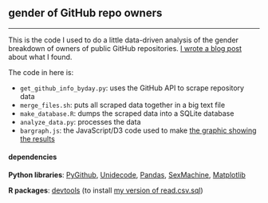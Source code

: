 ## gender of GitHub repo owners
-------------

This is the code I used to do a little data-driven analysis of the gender breakdown of owners of public GitHub repositories. [I wrote a blog post]() about what I found.

The code in here is:
* `get_github_info_byday.py`: uses the GitHub API to scrape repository data
* `merge_files.sh`: puts all scraped data together in a big text file
* `make_database.R`: dumps the scraped data into a SQLite database
* `analyze_data.py`: processes the data
* `bargraph.js`: the JavaScript/D3 code used to make [the graphic showing the results](http://alyssafrazee.com/plgender.html)

#### dependencies
**Python libraries**: [PyGithub](http://jacquev6.github.io/PyGithub/v1/index.html), [Unidecode](https://pypi.python.org/pypi/Unidecode/0.04.16), [Pandas](http://pandas.pydata.org/), [SexMachine](https://pypi.python.org/pypi/SexMachine/), [Matplotlib](http://matplotlib.org/)  

**R packages**: [devtools](http://cran.r-project.org/web/packages/devtools/index.html) (to install [my version of read.csv.sql](https://github.com/alyssafrazee/read.csv.sql))
